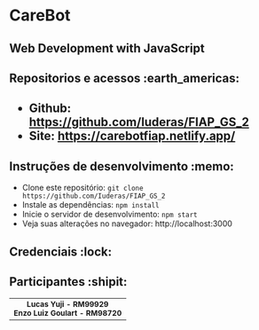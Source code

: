 <h1> CareBot </h1>
<h2> Web Development with JavaScript </h2>

<H2> Repositorios e acessos :earth_americas: <h2>

- Github: https://github.com/Iuderas/FIAP_GS_2
- Site: https://carebotfiap.netlify.app/

<h2>Instruções de desenvolvimento :memo:</h2>

- Clone este repositório: `git clone https://github.com/Iuderas/FIAP_GS_2`
- Instale as dependências: `npm install`
- Inicie o servidor de desenvolvimento: `npm start`
- Veja suas alterações no navegador: http://localhost:3000

<h2>Credenciais :lock:</h2>

<h2>Participantes :shipit:</h2>

<table>
  <tr>
    <td align="center">
        <sub>
          <b>Lucas Yuji - RM99929</b>
          <br>
        </sub>
        <sub>
          <b>Enzo Luiz Goulart - RM98720</b>
          <br>
        </sub>
    </td>
  </tr>
</table>
